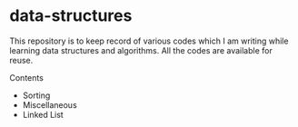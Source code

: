 # data-structures

<p> This repository is to keep record of various codes which I am writing while learning data structures and algorithms. All the codes are available for reuse.</p>

<p>Contents</p>
<ul>
  <li>Sorting</li>
  <li>Miscellaneous</li>
  <li>Linked List</li>
</ul>
